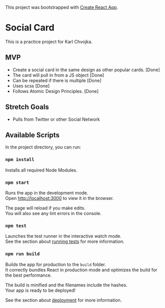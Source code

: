 This project was bootstrapped with [Create React App](https://github.com/facebook/create-react-app).

# Social Card
This is a practice project for Karl Chvojka.

## MVP
- Create a social card in the same design as other popular cards. [Done]
- The card will pull in from a JS object [Done]
- Can be repeated if there is multiple [Done]
- Uses scss [Done]
- Follows Atomic Design Principles. [Done]

## Stretch Goals
- Pulls from Twitter or other Social Network

## Available Scripts

In the project directory, you can run:

### `npm install`
Installs all required Node Modules.

### `npm start`

Runs the app in the development mode.<br />
Open [http://localhost:3000](http://localhost:3000) to view it in the browser.

The page will reload if you make edits.<br />
You will also see any lint errors in the console.

### `npm test`

Launches the test runner in the interactive watch mode.<br />
See the section about [running tests](https://facebook.github.io/create-react-app/docs/running-tests) for more information.

### `npm run build`

Builds the app for production to the `build` folder.<br />
It correctly bundles React in production mode and optimizes the build for the best performance.

The build is minified and the filenames include the hashes.<br />
Your app is ready to be deployed!

See the section about [deployment](https://facebook.github.io/create-react-app/docs/deployment) for more information.
